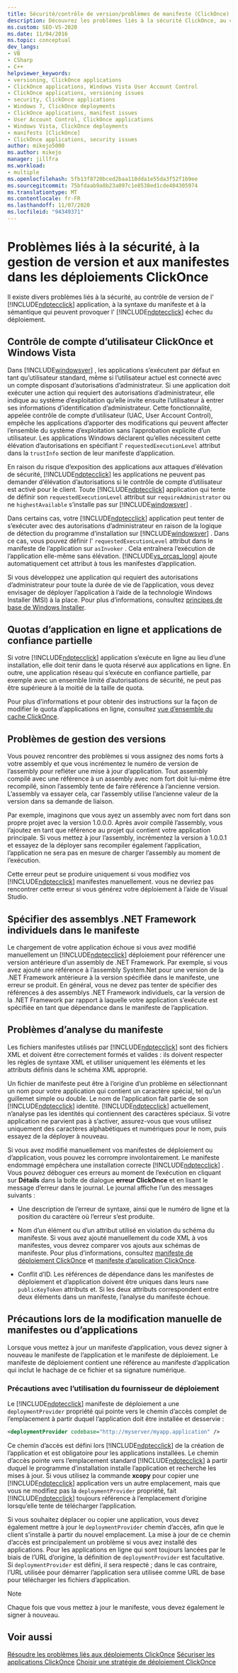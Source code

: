 ```yaml
---
title: Sécurité/contrôle de version/problèmes de manifeste (ClickOnce)
description: Découvrez les problèmes liés à la sécurité ClickOnce, au contrôle de version de l’application et à la syntaxe du manifeste et à la sémantique qui peuvent provoquer le non-respect d’un déploiement ClickOnce.
ms.custom: SEO-VS-2020
ms.date: 11/04/2016
ms.topic: conceptual
dev_langs:
- VB
- CSharp
- C++
helpviewer_keywords:
- versioning, ClickOnce applications
- ClickOnce applications, Windows Vista User Account Control
- ClickOnce applications, versioning issues
- security, ClickOnce applications
- Windows 7, ClickOnce deployments
- ClickOnce applications, manifest issues
- User Account Control, ClickOnce applications
- Windows Vista, ClickOnce deployments
- manifests [ClickOnce]
- ClickOnce applications, security issues
author: mikejo5000
ms.author: mikejo
manager: jillfra
ms.workload:
- multiple
ms.openlocfilehash: 5fb13f8720bced2baa118dda1e55da3f52f1b9ee
ms.sourcegitcommit: 75bfdaab9a8b23a097c1e8538ed1cde404305974
ms.translationtype: MT
ms.contentlocale: fr-FR
ms.lasthandoff: 11/07/2020
ms.locfileid: "94349371"
---
```

# <a name="security-versioning-and-manifest-issues-in-clickonce-deployments"></a>Problèmes liés à la sécurité, à la gestion de version et aux manifestes dans les déploiements ClickOnce

Il existe divers problèmes liés à la sécurité, au contrôle de version de l' [!INCLUDE[ndptecclick](../deployment/includes/ndptecclick_md.md)] application, à la syntaxe du manifeste et à la sémantique qui peuvent provoquer l' [!INCLUDE[ndptecclick](../deployment/includes/ndptecclick_md.md)] échec du déploiement.

## <a name="clickonce-and-windows-vista-user-account-control"></a>Contrôle de compte d’utilisateur ClickOnce et Windows Vista

Dans [!INCLUDE[windowsver](../deployment/includes/windowsver_md.md)] , les applications s’exécutent par défaut en tant qu’utilisateur standard, même si l’utilisateur actuel est connecté avec un compte disposant d’autorisations d’administrateur. Si une application doit exécuter une action qui requiert des autorisations d’administrateur, elle indique au système d’exploitation qu’elle invite ensuite l’utilisateur à entrer ses informations d’identification d’administrateur. Cette fonctionnalité, appelée contrôle de compte d’utilisateur (UAC, User Account Control), empêche les applications d’apporter des modifications qui peuvent affecter l’ensemble du système d’exploitation sans l’approbation explicite d’un utilisateur. Les applications Windows déclarent qu’elles nécessitent cette élévation d’autorisations en spécifiant l' `requestedExecutionLevel` attribut dans la `trustInfo` section de leur manifeste d’application.

En raison du risque d’exposition des applications aux attaques d’élévation de sécurité, [!INCLUDE[ndptecclick](../deployment/includes/ndptecclick_md.md)] les applications ne peuvent pas demander d’élévation d’autorisations si le contrôle de compte d’utilisateur est activé pour le client. Toute [!INCLUDE[ndptecclick](../deployment/includes/ndptecclick_md.md)] application qui tente de définir son `requestedExecutionLevel` attribut sur `requireAdministrator` ou ne `highestAvailable` s’installe pas sur [!INCLUDE[windowsver](../deployment/includes/windowsver_md.md)] .

Dans certains cas, votre [!INCLUDE[ndptecclick](../deployment/includes/ndptecclick_md.md)] application peut tenter de s’exécuter avec des autorisations d’administrateur en raison de la logique de détection du programme d’installation sur [!INCLUDE[windowsver](../deployment/includes/windowsver_md.md)] . Dans ce cas, vous pouvez définir l' `requestedExecutionLevel` attribut dans le manifeste de l’application sur `asInvoker` . Cela entraînera l’exécution de l’application elle-même sans élévation. [!INCLUDE[vs_orcas_long](../debugger/includes/vs_orcas_long_md.md)] ajoute automatiquement cet attribut à tous les manifestes d’application.

Si vous développez une application qui requiert des autorisations d’administrateur pour toute la durée de vie de l’application, vous devez envisager de déployer l’application à l’aide de la technologie Windows Installer (MSI) à la place. Pour plus d’informations, consultez [principes de base de Windows Installer](../extensibility/internals/windows-installer-basics.md).

## <a name="online-application-quotas-and-partial-trust-applications"></a>Quotas d’application en ligne et applications de confiance partielle

Si votre [!INCLUDE[ndptecclick](../deployment/includes/ndptecclick_md.md)] application s’exécute en ligne au lieu d’une installation, elle doit tenir dans le quota réservé aux applications en ligne. En outre, une application réseau qui s’exécute en confiance partielle, par exemple avec un ensemble limité d’autorisations de sécurité, ne peut pas être supérieure à la moitié de la taille de quota.

Pour plus d’informations et pour obtenir des instructions sur la façon de modifier le quota d’applications en ligne, consultez [vue d’ensemble du cache ClickOnce](../deployment/clickonce-cache-overview.md).

## <a name="versioning-issues"></a>Problèmes de gestion des versions

Vous pouvez rencontrer des problèmes si vous assignez des noms forts à votre assembly et que vous incrémentez le numéro de version de l’assembly pour refléter une mise à jour d’application. Tout assembly compilé avec une référence à un assembly avec nom fort doit lui-même être recompilé, sinon l’assembly tente de faire référence à l’ancienne version. L’assembly va essayer cela, car l’assembly utilise l’ancienne valeur de la version dans sa demande de liaison.

Par exemple, imaginons que vous ayez un assembly avec nom fort dans son propre projet avec la version 1.0.0.0. Après avoir compilé l’assembly, vous l’ajoutez en tant que référence au projet qui contient votre application principale. Si vous mettez à jour l’assembly, incrémentez la version à 1.0.0.1 et essayez de la déployer sans recompiler également l’application, l’application ne sera pas en mesure de charger l’assembly au moment de l’exécution.

Cette erreur peut se produire uniquement si vous modifiez vos [!INCLUDE[ndptecclick](../deployment/includes/ndptecclick_md.md)] manifestes manuellement. vous ne devriez pas rencontrer cette erreur si vous générez votre déploiement à l’aide de Visual Studio.

## <a name="specify-individual-net-framework-assemblies-in-the-manifest"></a>Spécifier des assemblys .NET Framework individuels dans le manifeste

Le chargement de votre application échoue si vous avez modifié manuellement un [!INCLUDE[ndptecclick](../deployment/includes/ndptecclick_md.md)] déploiement pour référencer une version antérieure d’un assembly de .NET Framework. Par exemple, si vous avez ajouté une référence à l’assembly System.Net pour une version de la .NET Framework antérieure à la version spécifiée dans le manifeste, une erreur se produit. En général, vous ne devez pas tenter de spécifier des références à des assemblys .NET Framework individuels, car la version de la .NET Framework par rapport à laquelle votre application s’exécute est spécifiée en tant que dépendance dans le manifeste de l’application.

## <a name="manifest-parsing-issues"></a>Problèmes d’analyse du manifeste

Les fichiers manifestes utilisés par [!INCLUDE[ndptecclick](../deployment/includes/ndptecclick_md.md)] sont des fichiers XML et doivent être correctement formés et valides : ils doivent respecter les règles de syntaxe XML et utiliser uniquement les éléments et les attributs définis dans le schéma XML approprié.

Un fichier de manifeste peut être à l’origine d’un problème en sélectionnant un nom pour votre application qui contient un caractère spécial, tel qu’un guillemet simple ou double. Le nom de l’application fait partie de son [!INCLUDE[ndptecclick](../deployment/includes/ndptecclick_md.md)] identité. [!INCLUDE[ndptecclick](../deployment/includes/ndptecclick_md.md)] actuellement, n’analyse pas les identités qui contiennent des caractères spéciaux. Si votre application ne parvient pas à s’activer, assurez-vous que vous utilisez uniquement des caractères alphabétiques et numériques pour le nom, puis essayez de la déployer à nouveau.

Si vous avez modifié manuellement vos manifestes de déploiement ou d’application, vous pouvez les corrompre involontairement. Le manifeste endommagé empêchera une installation correcte [!INCLUDE[ndptecclick](../deployment/includes/ndptecclick_md.md)] . Vous pouvez déboguer ces erreurs au moment de l’exécution en cliquant sur **Détails** dans la boîte de dialogue **erreur ClickOnce** et en lisant le message d’erreur dans le journal. Le journal affiche l’un des messages suivants :

- Une description de l’erreur de syntaxe, ainsi que le numéro de ligne et la position du caractère où l’erreur s’est produite.

- Nom d’un élément ou d’un attribut utilisé en violation du schéma du manifeste. Si vous avez ajouté manuellement du code XML à vos manifestes, vous devrez comparer vos ajouts aux schémas de manifeste. Pour plus d’informations, consultez [manifeste de déploiement ClickOnce](../deployment/clickonce-deployment-manifest.md) et [manifeste d’application ClickOnce](../deployment/clickonce-application-manifest.md).

- Conflit d’ID. Les références de dépendance dans les manifestes de déploiement et d’application doivent être uniques dans leurs `name` `publicKeyToken` attributs et. Si les deux attributs correspondent entre deux éléments dans un manifeste, l’analyse du manifeste échoue.

## <a name="precautions-when-manually-changing-manifests-or-applications"></a>Précautions lors de la modification manuelle de manifestes ou d’applications

Lorsque vous mettez à jour un manifeste d’application, vous devez signer à nouveau le manifeste de l’application et le manifeste de déploiement. Le manifeste de déploiement contient une référence au manifeste d’application qui inclut le hachage de ce fichier et sa signature numérique.

### <a name="precautions-with-deployment-provider-usage"></a>Précautions avec l’utilisation du fournisseur de déploiement

Le [!INCLUDE[ndptecclick](../deployment/includes/ndptecclick_md.md)] manifeste de déploiement a une `deploymentProvider` propriété qui pointe vers le chemin d’accès complet de l’emplacement à partir duquel l’application doit être installée et desservie :

```xml
<deploymentProvider codebase="http://myserver/myapp.application" />
```

Ce chemin d’accès est défini lors [!INCLUDE[ndptecclick](../deployment/includes/ndptecclick_md.md)] de la création de l’application et est obligatoire pour les applications installées. Le chemin d’accès pointe vers l’emplacement standard [!INCLUDE[ndptecclick](../deployment/includes/ndptecclick_md.md)] à partir duquel le programme d’installation installe l’application et recherche les mises à jour. Si vous utilisez la commande **xcopy** pour copier une [!INCLUDE[ndptecclick](../deployment/includes/ndptecclick_md.md)] application vers un autre emplacement, mais que vous ne modifiez pas la `deploymentProvider` propriété, fait [!INCLUDE[ndptecclick](../deployment/includes/ndptecclick_md.md)] toujours référence à l’emplacement d’origine lorsqu’elle tente de télécharger l’application.

Si vous souhaitez déplacer ou copier une application, vous devez également mettre à jour le `deploymentProvider` chemin d’accès, afin que le client s’installe à partir du nouvel emplacement. La mise à jour de ce chemin d’accès est principalement un problème si vous avez installé des applications. Pour les applications en ligne qui sont toujours lancées par le biais de l’URL d’origine, la définition de `deploymentProvider` est facultative. Si `deploymentProvider` est défini, il sera respecté ; dans le cas contraire, l’URL utilisée pour démarrer l’application sera utilisée comme URL de base pour télécharger les fichiers d’application.

> [!NOTE]
> Chaque fois que vous mettez à jour le manifeste, vous devez également le signer à nouveau.

## <a name="see-also"></a>Voir aussi

[Résoudre les problèmes liés aux déploiements ClickOnce](../deployment/troubleshooting-clickonce-deployments.md) 
 [Sécuriser les applications ClickOnce](../deployment/securing-clickonce-applications.md) 
 [Choisir une stratégie de déploiement ClickOnce](../deployment/choosing-a-clickonce-deployment-strategy.md)
